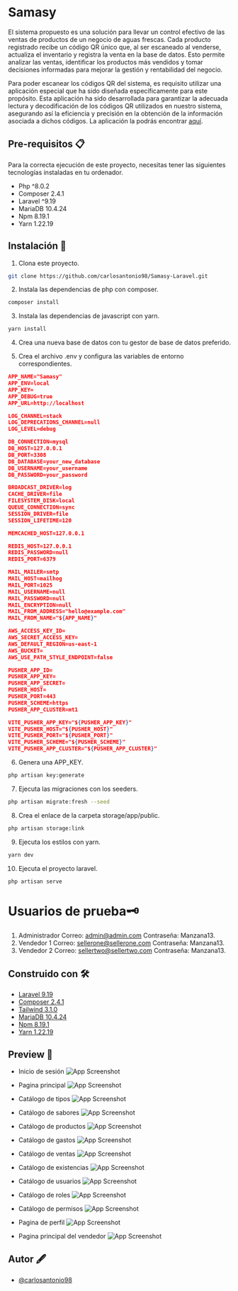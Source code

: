 
# Samasy

El sistema propuesto es una solución para llevar un control efectivo de las ventas de productos de un negocio de aguas frescas. Cada producto registrado recibe un código QR único que, al ser escaneado al venderse, actualiza el inventario y registra la venta en la base de datos. Esto permite analizar las ventas, identificar los productos más vendidos y tomar decisiones informadas para mejorar la gestión y rentabilidad del negocio. 

Para poder escanear los códigos QR del sistema, es requisito utilizar una aplicación especial que ha sido diseñada específicamente para este propósito. Esta aplicación ha sido desarrollada para garantizar la adecuada lectura y decodificación de los códigos QR utilizados en nuestro sistema, asegurando así la eficiencia y precisión en la obtención de la información asociada a dichos códigos. La aplicación la podrás encontrar [aquí](https://github.com/carlosantonio98/Samasy-App-Flutter).

## Pre-requisitos 📋
Para la correcta ejecución de este proyecto, necesitas tener las siguientes tecnologías instaladas en tu ordenador.
* Php ^8.0.2
* Composer 2.4.1
* Laravel ^9.19
* MariaDB 10.4.24
* Npm 8.19.1
* Yarn 1.22.19
## Instalación 🔧

1. Clona este proyecto.
```bash
git clone https://github.com/carlosantonio98/Samasy-Laravel.git
```

2. Instala las dependencias de php con composer.
```bash
composer install
```

3. Instala las dependencias de javascript con yarn.
```bash
yarn install
```

4. Crea una nueva base de datos con tu gestor de base de datos preferido.

5. Crea el archivo .env y configura las variables de entorno correspondientes.
```json
APP_NAME="Samasy"
APP_ENV=local
APP_KEY=
APP_DEBUG=true
APP_URL=http://localhost

LOG_CHANNEL=stack
LOG_DEPRECATIONS_CHANNEL=null
LOG_LEVEL=debug

DB_CONNECTION=mysql
DB_HOST=127.0.0.1
DB_PORT=3308
DB_DATABASE=your_new_database
DB_USERNAME=your_username
DB_PASSWORD=your_password

BROADCAST_DRIVER=log
CACHE_DRIVER=file
FILESYSTEM_DISK=local
QUEUE_CONNECTION=sync
SESSION_DRIVER=file
SESSION_LIFETIME=120

MEMCACHED_HOST=127.0.0.1

REDIS_HOST=127.0.0.1
REDIS_PASSWORD=null
REDIS_PORT=6379

MAIL_MAILER=smtp
MAIL_HOST=mailhog
MAIL_PORT=1025
MAIL_USERNAME=null
MAIL_PASSWORD=null
MAIL_ENCRYPTION=null
MAIL_FROM_ADDRESS="hello@example.com"
MAIL_FROM_NAME="${APP_NAME}"

AWS_ACCESS_KEY_ID=
AWS_SECRET_ACCESS_KEY=
AWS_DEFAULT_REGION=us-east-1
AWS_BUCKET=
AWS_USE_PATH_STYLE_ENDPOINT=false

PUSHER_APP_ID=
PUSHER_APP_KEY=
PUSHER_APP_SECRET=
PUSHER_HOST=
PUSHER_PORT=443
PUSHER_SCHEME=https
PUSHER_APP_CLUSTER=mt1

VITE_PUSHER_APP_KEY="${PUSHER_APP_KEY}"
VITE_PUSHER_HOST="${PUSHER_HOST}"
VITE_PUSHER_PORT="${PUSHER_PORT}"
VITE_PUSHER_SCHEME="${PUSHER_SCHEME}"
VITE_PUSHER_APP_CLUSTER="${PUSHER_APP_CLUSTER}"
```

6. Genera una APP_KEY.
```bash
php artisan key:generate
```

7. Ejecuta las migraciones con los seeders.
```bash
php artisan migrate:fresh --seed
```

8. Crea el enlace de la carpeta storage/app/public.
```bash
php artisan storage:link
```

9. Ejecuta los estilos con yarn.
```bash
yarn dev
```

10. Ejecuta el proyecto laravel.
```bash
php artisan serve
```

# Usuarios de prueba🗝️
1. Administrador
    Correo: admin@admin.com
    Contraseña: Manzana13.
2. Vendedor 1
    Correo: sellerone@sellerone.com
    Contraseña: Manzana13.
3. Vendedor 2
    Correo: sellertwo@sellertwo.com
    Contraseña: Manzana13.

## Construido con 🛠️
- [Laravel 9.19](https://laravel.com/docs/9.x)
- [Composer 2.4.1](https://getcomposer.org/)
- [Tailwind 3.1.0](https://tailwindcss.com/)
- [MariaDB 10.4.24](https://mariadb.com/kb/en/mariadb-10424-release-notes/)
- [Npm 8.19.1](https://www.npmjs.com/package/npm/v/8.19.1)
- [Yarn 1.22.19](https://classic.yarnpkg.com/lang/en/docs/install/#windows-stable)


## Preview 📸

- Inicio de sesión
![App Screenshot](https://i.imgur.com/BYFTIaq.jpg)

- Pagina principal
![App Screenshot](https://i.imgur.com/JptbEqf.jpg)

- Catálogo de tipos
![App Screenshot](https://i.imgur.com/aRu8M3C.jpg)

- Catálogo de sabores
![App Screenshot](https://i.imgur.com/Fi5tfn5.jpg)

- Catálogo de productos
![App Screenshot](https://i.imgur.com/wEoLk38.jpg)

- Catálogo de gastos
![App Screenshot](https://i.imgur.com/H0whY1e.jpg)

- Catálogo de ventas
![App Screenshot](https://i.imgur.com/w3IkNqv.jpg)

- Catálogo de existencias
![App Screenshot](https://i.imgur.com/pVoxmAO.jpg)

- Catálogo de usuarios
![App Screenshot](https://i.imgur.com/QbLj6AJ.jpg)

- Catálogo de roles
![App Screenshot](https://i.imgur.com/gml8hCq.jpg)

- Catálogo de permisos
![App Screenshot](https://i.imgur.com/awAWtWT.jpg)

- Pagina de perfil
![App Screenshot](https://i.imgur.com/K8iBskT.jpg)

- Pagina principal del vendedor
![App Screenshot](https://i.imgur.com/ctledK9.jpg)
## Autor 🖋️

- [@carlosantonio98](https://github.com/carlosantonio98)